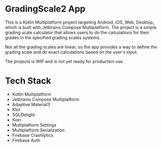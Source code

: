 # GradingScale2 App

This is a Kotlin Multiplatform project targeting Android, iOS, Web, Desktop, which is built with
Jetbrains Compose Multiplatform. The project is a simple grading scale calculator that allows
users to do the calculations for their grades in the specified grading scales systems.

Not all the grading scales are linear, so the app provides a way to define the grading scale
and do exact calculations based on the user's input.

The projects is WIP and is not yet ready for production use.

# Tech Stack
- Kotlin Multiplatform
- Jetbrains Compose Multiplatform
- Adaptive Material3
- Ktor
- SQLDelight
- Koin
- Multiplatform Settings
- Multiplatform Serialization
- Firebase Crashlytics
- Firebase Auth
